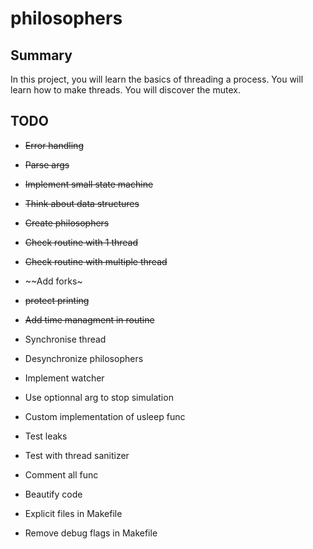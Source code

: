 # philosophers

## Summary
In this project, you will learn the basics of threading a process. You will learn how to make threads. You will discover the mutex.

## TODO

- ~~Error handling~~
- ~~Parse args~~
- ~~Implement small state machine~~
- ~~Think about data structures~~
- ~~Create philosophers~~
- ~~Check routine with 1 thread~~
- ~~Check routine with multiple thread~~
- ~~Add forks~
- ~~protect printing~~
- ~~Add time managment in routine~~
- Synchronise thread
- Desynchronize philosophers
- Implement watcher
- Use optionnal arg to stop simulation
- Custom implementation of usleep func

- Test leaks
- Test with thread sanitizer
- Comment all func
- Beautify code

- Explicit files in Makefile
- Remove debug flags in Makefile
